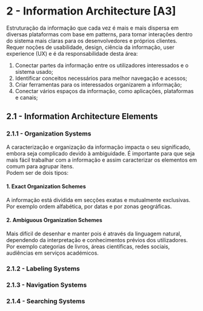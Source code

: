 # 2 - Information Architecture [A3]

Estruturação da informação que cada vez é mais e mais dispersa em diversas plataformas com base em patterns, para tornar interações dentro do sistema mais claras para os desenvolvedores e próprios clientes. <br>
Requer noções de usabilidade, design, ciência da informação, user experience (UX) e é da responsabilidade desta área:

1. Conectar partes da informação entre os utilizadores interessados e o sistema usado;
2. Identificar conceitos necessários para melhor navegação e acessos;
3. Criar ferramentas para os interessados organizarem a informação;
4. Conectar vários espaços da informação, como  aplicações, plataformas e canais;

## 2.1 - Information Architecture Elements

### 2.1.1 - Organization Systems

A caracterização e organização da informação impacta o seu significado, embora seja complicado devido à ambiguidade. É importante para que seja mais fácil trabalhar com a informação e assim caracterizar os elementos em comum para agrupar itens. <br>
Podem ser de dois tipos:

#### 1. Exact Organization Schemes

A informação está dividida em secções exatas e mutualmente exclusivas. Por exemplo ordem alfabética, por datas e por zonas geográficas.

#### 2. Ambiguous Organization Schemes

Mais difícil de desenhar e manter pois é através da linguagem natural, dependendo da interpretação e conhecimentos prévios dos utilizadores. Por exemplo categorias de livros, áreas científicas, redes sociais, audiências em serviços académicos.

### 2.1.2 - Labeling Systems



### 2.1.3 - Navigation Systems



### 2.1.4 - Searching Systems